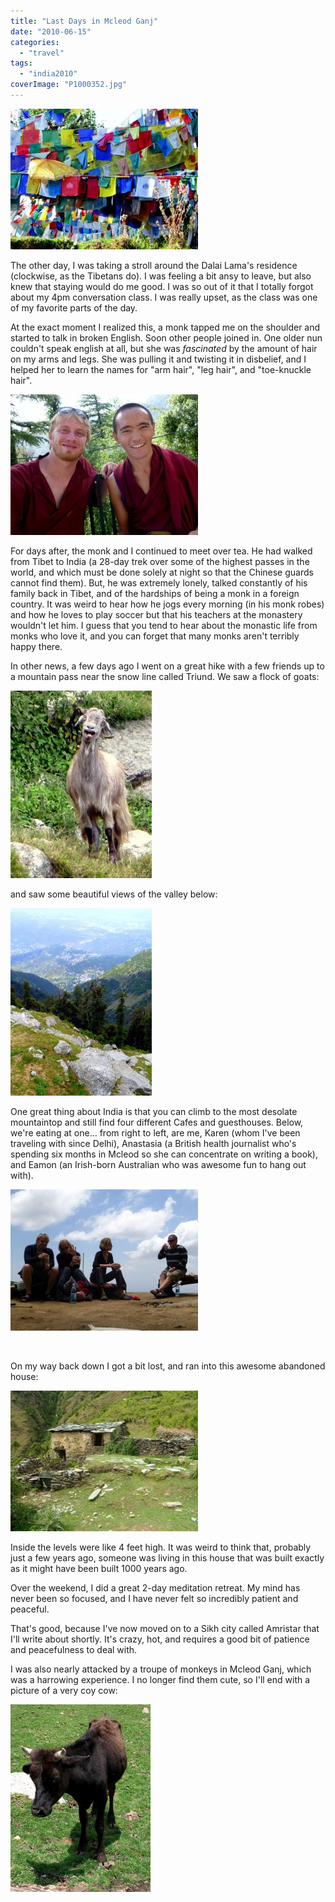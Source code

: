 ```yaml
---
title: "Last Days in Mcleod Ganj"
date: "2010-06-15"
categories:
  - "travel"
tags:
  - "india2010"
coverImage: "P1000352.jpg"
---
```


[![](images/P1000352-300x225.jpg)](/wp-content/uploads/2010/06/P1000352.jpg)

The other day, I was taking a stroll around the Dalai Lama's residence (clockwise, as the Tibetans do). I was feeling a bit ansy to leave, but also knew that staying would do me good. I was so out of it that I totally forgot about my 4pm conversation class. I was really upset, as the class was one of my favorite parts of the day.

At the exact moment I realized this, a monk tapped me on the shoulder and started to talk in broken English. Soon other people joined in. One older nun couldn't speak english at all, but she was _fascinated_ by the amount of hair on my arms and legs. She was pulling it and twisting it in disbelief, and I helped her to learn the names for "arm hair", "leg hair", and "toe-knuckle hair".

[![](images/P1000353-300x225.jpg)](/wp-content/uploads/2010/06/P1000353.jpg)

For days after, the monk and I continued to meet over tea. He had walked from Tibet to India (a 28-day trek over some of the highest passes in the world, and which must be done solely at night so that the Chinese guards cannot find them). But, he was extremely lonely, talked constantly of his family back in Tibet, and of the hardships of being a monk in a foreign country. It was weird to hear how he jogs every morning (in his monk robes) and how he loves to play soccer but that his teachers at the monastery wouldn't let him. I guess that you tend to hear about the monastic life from monks who love it, and you can forget that many monks aren't terribly happy there.

In other news, a few days ago I went on a great hike with a few friends up to a mountain pass near the snow line called Triund. We saw a flock of goats:

[![](images/P1000375-226x300.jpg)](/wp-content/uploads/2010/06/P1000375.jpg)

and saw some beautiful views of the valley below:

[![](images/P1000383-226x300.jpg)](/wp-content/uploads/2010/06/P1000383.jpg)

One great thing about India is that you can climb to the most desolate mountaintop and still find four different Cafes and guesthouses. Below, we're eating at one... from right to left, are me, Karen (whom I've been traveling with since Delhi), Anastasia (a British health journalist who's spending six months in Mcleod so she can concentrate on writing a book), and Eamon (an Irish-born Australian who was awesome fun to hang out with).

[![](images/P1000389-300x226.jpg)](/wp-content/uploads/2010/06/P1000389.jpg)

[  
](/wp-content/uploads/2010/06/P1000403.jpg)

On my way back down I got a bit lost, and ran into this awesome abandoned house:

[![](images/P1000403-300x225.jpg)](/wp-content/uploads/2010/06/P1000403.jpg)

Inside the levels were like 4 feet high. It was weird to think that, probably just a few years ago, someone was living in this house that was built exactly as it might have been built 1000 years ago.

Over the weekend, I did a great 2-day meditation retreat. My mind has never been so focused, and I have never felt so incredibly patient and peaceful.

That's good, because I've now moved on to a Sikh city called Amristar that I'll write about shortly. It's crazy, hot, and requires a good bit of patience and peacefulness to deal with.

I was also nearly attacked by a troupe of monkeys in Mcleod Ganj, which was a harrowing experience. I no longer find them cute, so I'll end with a picture of a very coy cow:

[![](images/P6110259-224x300.jpg)](/wp-content/uploads/2010/06/P6110259.jpg)
